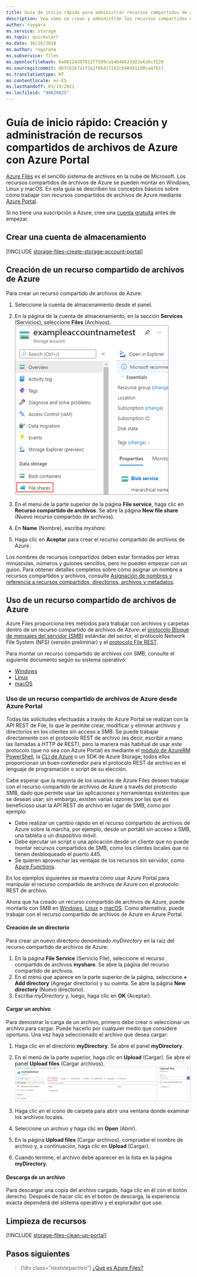 ```yaml
---
title: Guía de inicio rápido para administrar recursos compartidos de archivos de Azure mediante Azure Portal
description: Vea cómo se crean y administran los recursos compartidos de archivos de Azure en Azure Portal. Cree una cuenta de almacenamiento, cree un recurso compartido de archivos de Azure y úselo.
author: roygara
ms.service: storage
ms.topic: quickstart
ms.date: 10/18/2018
ms.author: rogarana
ms.subservice: files
ms.openlocfilehash: 6a88124397812f7599ce54b46b23d22e626cf520
ms.sourcegitcommit: 867cb1b7a1f3a1f0b427282c648d411d0ca4f81f
ms.translationtype: HT
ms.contentlocale: es-ES
ms.lasthandoff: 03/19/2021
ms.locfileid: "94629825"
---
```

# <a name="quickstart-create-and-manage-azure-file-shares-with-the-azure-portal"></a>Guía de inicio rápido: Creación y administración de recursos compartidos de archivos de Azure con Azure Portal 
[Azure Files](storage-files-introduction.md) es el sencillo sistema de archivos en la nube de Microsoft. Los recursos compartidos de archivos de Azure se pueden montar en Windows, Linux y macOS. En esta guía se describen los conceptos básicos sobre cómo trabajar con recursos compartidos de archivos de Azure mediante [Azure Portal](https://portal.azure.com/).

Si no tiene una suscripción a Azure, cree una [cuenta gratuita](https://azure.microsoft.com/free/?WT.mc_id=A261C142F) antes de empezar.

## <a name="create-a-storage-account"></a>Crear una cuenta de almacenamiento
[!INCLUDE [storage-files-create-storage-account-portal](../../../includes/storage-files-create-storage-account-portal.md)]

## <a name="create-an-azure-file-share"></a>Creación de un recurso compartido de archivos de Azure
Para crear un recurso compartido de archivos de Azure:

1. Seleccione la cuenta de almacenamiento desde el panel.
2. En la página de la cuenta de almacenamiento, en la sección **Services** (Servicios), seleccione **Files** (Archivos).
    ![Captura de pantalla de la sección de servicios de la cuenta de almacenamiento; seleccione el servicio Files](media/storage-how-to-use-files-portal/create-file-share-1.png)

3. En el menú de la parte superior de la página **File service**, haga clic en **Recurso compartido de archivos**. Se abre la página **New file share** (Nuevo recurso compartido de archivos).
4. En **Name** (Nombre), escriba *myshare*.
5. Haga clic en **Aceptar** para crear el recurso compartido de archivos de Azure.

Los nombres de recursos compartidos deben estar formados por letras minúsculas, números y guiones sencillos, pero no pueden empezar con un guion. Para obtener detalles completos sobre cómo asignar un nombre a recursos compartidos y archivos, consulte [Asignación de nombres y referencia a recursos compartidos, directorios, archivos y metadatos](/rest/api/storageservices/Naming-and-Referencing-Shares--Directories--Files--and-Metadata).

## <a name="use-your-azure-file-share"></a>Uso de un recurso compartido de archivos de Azure
Azure Files proporciona tres métodos para trabajar con archivos y carpetas dentro de un recurso compartido de archivos de Azure: el [protocolo Bloque de mensajes del servidor (SMB)](/windows/win32/fileio/microsoft-smb-protocol-and-cifs-protocol-overview) estándar del sector, el protocolo Network File System (NFS) (versión preliminar) y el [protocolo File REST](/rest/api/storageservices/file-service-rest-api). 

Para montar un recurso compartido de archivos con SMB, consulte el siguiente documento según su sistema operativo:
- [Windows](storage-how-to-use-files-windows.md)
- [Linux](storage-how-to-use-files-linux.md)
- [macOS](storage-how-to-use-files-mac.md)

### <a name="using-an-azure-file-share-from-the-azure-portal"></a>Uso de un recurso compartido de archivos de Azure desde Azure Portal
Todas las solicitudes efectuadas a través de Azure Portal se realizan con la API REST de File, lo que le permite crear, modificar y eliminar archivos y directorios en los clientes sin acceso a SMB. Se puede trabajar directamente con el protocolo REST de archivo (es decir, escribir a mano las llamadas a HTTP de REST), pero la manera más habitual de usar este protocolo (que no sea con Azure Portal) es mediante el [módulo de AzureRM PowerShell](storage-how-to-use-files-powershell.md), la [CLI de Azure](storage-how-to-use-files-cli.md) o un SDK de Azure Storage; todos ellos proporcionan un buen contenedor para el protocolo REST de archivo en el lenguaje de programación o script de su elección. 

Cabe esperar que la mayoría de los usuarios de Azure Files deseen trabajar con el recurso compartido de archivos de Azure a través del protocolo SMB, dado que permite usar las aplicaciones y herramientas existentes que se desean usar; sin embargo, existen varias razones por las que es beneficioso usar la API REST de archivo en lugar de SMB, como por ejemplo:

- Debe realizar un cambio rápido en el recurso compartido de archivos de Azure sobre la marcha, por ejemplo, desde un portátil sin acceso a SMB, una tableta o un dispositivo móvil.
- Debe ejecutar un script o una aplicación desde un cliente que no puede montar recursos compartidos de SMB, como los clientes locales que no tienen desbloqueado el puerto 445.
- Se quieren aprovechar las ventajas de los recursos sin servidor, como [Azure Functions](../../azure-functions/functions-overview.md). 

En los ejemplos siguientes se muestra cómo usar Azure Portal para manipular el recurso compartido de archivos de Azure con el protocolo REST de archivo. 

Ahora que ha creado un recurso compartido de archivos de Azure, puede montarlo con SMB en [Windows](storage-how-to-use-files-windows.md), [Linux](storage-how-to-use-files-linux.md) o [macOS](storage-how-to-use-files-mac.md). Como alternativa, puede trabajar con el recurso compartido de archivos de Azure en Azure Portal. 

#### <a name="create-a-directory"></a>Creación de un directorio
Para crear un nuevo directorio denominado *myDirectory* en la raíz del recurso compartido de archivos de Azure:

1. En la página **File Service** (Servicio File), seleccione el recurso compartido de archivos **myshare**. Se abre la página del recurso compartido de archivos.
2. En el menú que aparece en la parte superior de la página, seleccione **+ Add directory** (Agregar directorio) y su cuenta. Se abre la página **New directory** (Nuevo directorio).
3. Escriba *myDirectory* y, luego, haga clic en **OK** (Aceptar).

#### <a name="upload-a-file"></a>Cargar un archivo 
Para demostrar la carga de un archivo, primero debe crear o seleccionar un archivo para cargar. Puede hacerlo por cualquier medio que considere oportuno. Una vez haya seleccionado el archivo que desea cargar:

1. Haga clic en el directorio **myDirectory**. Se abre el panel **myDirectory**.
2. En el menú de la parte superior, haga clic en **Upload** (Cargar). Se abre el panel **Upload files** (Cargar archivos).  
    ![Captura de pantalla del panel de carga de archivos](media/storage-how-to-use-files-portal/upload-file-1.png)

3. Haga clic en el icono de carpeta para abrir una ventana donde examinar los archivos locales. 
4. Seleccione un archivo y haga clic en **Open** (Abrir). 
5. En la página **Upload files** (Cargar archivos), compruebe el nombre de archivo y, a continuación, haga clic en **Upload** (Cargar).
6. Cuando termine, el archivo debe aparecer en la lista en la página **myDirectory**.

#### <a name="download-a-file"></a>Descarga de un archivo
Para descargar una copia del archivo cargado, haga clic en él con el botón derecho. Después de hacer clic en el botón de descarga, la experiencia exacta dependerá del sistema operativo y el explorador que use.

## <a name="clean-up-resources"></a>Limpieza de recursos
[!INCLUDE [storage-files-clean-up-portal](../../../includes/storage-files-clean-up-portal.md)]

## <a name="next-steps"></a>Pasos siguientes

> [!div class="nextstepaction"]
> [¿Qué es Azure Files?](storage-files-introduction.md)